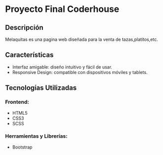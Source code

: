 <h1> Proyecto Final Coderhouse</h1>

<h2> Descripción </h2>
<p> Melaquitas es una pagina web diseñada para la venta de tazas,platitos,etc.</p>

<h2> Características </h2>
<ul>
  <li>Interfaz amigable: diseño intuitivo y fácil de usar.</li>
  <li>Responsive Design: compatible con dispositivos móviles y tablets.</li>
</ul>

<h2> Tecnologías Utilizadas </h2>
<h3>Frontend:</h3>
<ul>
  <li>HTML5</li>
  <li>CSS3</li>
  <li>SCSS</li>
</ul>

<h3>Herramientas y Librerías:</h3>
<ul>
  <li>Bootstrap</li>
</ul>
